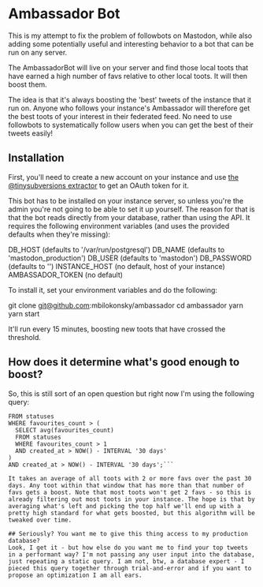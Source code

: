 # Ambassador Bot
This is my attempt to fix the problem of followbots on Mastodon, while also adding some potentially useful and interesting behavior to a bot that can be run on any server.

The AmbassadorBot will live on your server and find those local toots that have earned a high number of favs relative to other local toots. It will then boost them.

The idea is that it's always boosting the 'best' tweets of the instance that it run on. Anyone who follows your instance's Ambassador will therefore get the best toots of your interest in their federated feed. No need to use followbots to systematically follow users when you can get the best of their tweets easily!

## Installation
First, you'll need to create a new account on your instance and use [the @tinysubversions extractor](http://tinysubversions.com/notes/mastodon-bot/) to get an OAuth token for it. 

This bot has to be installed on your instance server, so unless you're the admin you're not going to be able to set it up yourself. The reason for that is that the bot reads directly from your database, rather than using the API. It requires the following environment variables (and uses the provided defaults when they're missing):
  
  DB_HOST (defaults to '/var/run/postgresql')
  DB_NAME (defaults to 'mastodon\_production')
  DB_USER (defaults to 'mastodon')
  DB_PASSWORD (defaults to '')
  INSTANCE_HOST (no default, host of your instance)
  AMBASSADOR_TOKEN (no default)

To install it, set your environment variables and do the following:

  git clone git@github.com:mbilokonsky/ambassador
  cd ambassador
  yarn
  yarn start

It'll run every 15 minutes, boosting new toots that have crossed the threshold.

## How does it determine what's good enough to boost?
So, this is still sort of an open question but right now I'm using the following query:

```SELECT id 
FROM statuses 
WHERE favourites_count > (
  SELECT avg(favourites_count) 
  FROM statuses 
  WHERE favourites_count > 1
  AND created_at > NOW() - INTERVAL '30 days'
)
AND created_at > NOW() - INTERVAL '30 days';```

It takes an average of all toots with 2 or more favs over the past 30 days. Any toot within that window that has more than that number of favs gets a boost. Note that most toots won't get 2 favs - so this is already filtering out most toots in your instance. The hope is that by averaging what's left and picking the top half we'll end up with a pretty high standard for what gets boosted, but this algorithm will be tweaked over time.

## Seriously? You want me to give this thing access to my production database?
Look, I get it - but how else do you want me to find your top tweets in a performant way? I'm not passing any user input into the database, just repeating a static query. I am not, btw, a database expert - I pieced this query together through trial-and-error and if you want to propose an optimization I am all ears.